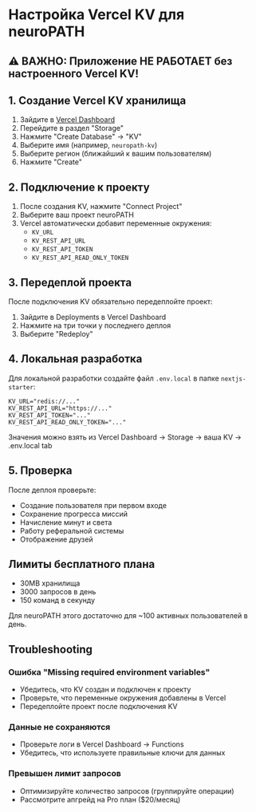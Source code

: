 # Настройка Vercel KV для neuroPATH

## ⚠️ ВАЖНО: Приложение НЕ РАБОТАЕТ без настроенного Vercel KV!

## 1. Создание Vercel KV хранилища

1. Зайдите в [Vercel Dashboard](https://vercel.com/dashboard)
2. Перейдите в раздел "Storage"
3. Нажмите "Create Database" → "KV"
4. Выберите имя (например, `neuropath-kv`)
5. Выберите регион (ближайший к вашим пользователям)
6. Нажмите "Create"

## 2. Подключение к проекту

1. После создания KV, нажмите "Connect Project"
2. Выберите ваш проект neuroPATH
3. Vercel автоматически добавит переменные окружения:
   - `KV_URL`
   - `KV_REST_API_URL`
   - `KV_REST_API_TOKEN`
   - `KV_REST_API_READ_ONLY_TOKEN`

## 3. Передеплой проекта

После подключения KV обязательно передеплойте проект:
1. Зайдите в Deployments в Vercel Dashboard
2. Нажмите на три точки у последнего деплоя
3. Выберите "Redeploy"

## 4. Локальная разработка

Для локальной разработки создайте файл `.env.local` в папке `nextjs-starter`:

```env
KV_URL="redis://..."
KV_REST_API_URL="https://..."
KV_REST_API_TOKEN="..."
KV_REST_API_READ_ONLY_TOKEN="..."
```

Значения можно взять из Vercel Dashboard → Storage → ваша KV → .env.local tab

## 5. Проверка

После деплоя проверьте:
- Создание пользователя при первом входе
- Сохранение прогресса миссий
- Начисление минут и света
- Работу реферальной системы
- Отображение друзей

## Лимиты бесплатного плана

- 30MB хранилища
- 3000 запросов в день
- 150 команд в секунду

Для neuroPATH этого достаточно для ~100 активных пользователей в день.

## Troubleshooting

### Ошибка "Missing required environment variables"
- Убедитесь, что KV создан и подключен к проекту
- Проверьте, что переменные окружения добавлены в Vercel
- Передеплойте проект после подключения KV

### Данные не сохраняются
- Проверьте логи в Vercel Dashboard → Functions
- Убедитесь, что используете правильные ключи для данных

### Превышен лимит запросов
- Оптимизируйте количество запросов (группируйте операции)
- Рассмотрите апгрейд на Pro план ($20/месяц) 